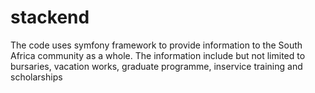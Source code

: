 stackend
========

The code uses symfony framework to provide information to the South Africa community as a whole. The information include but not limited to bursaries, vacation works, graduate programme, inservice training and scholarships